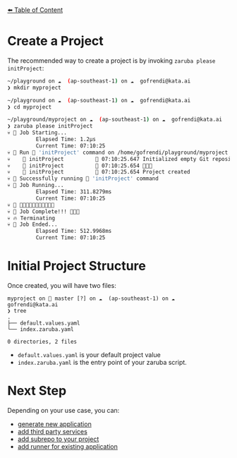 [⬅️ Table of Content](../README.md)
# Create a Project

The recommended way to create a project is by invoking `zaruba please initProject`:

```bash
~/playground on ☁️  (ap-southeast-1) on ☁️  gofrendi@kata.ai
❯ mkdir myproject

~/playground on ☁️  (ap-southeast-1) on ☁️  gofrendi@kata.ai
❯ cd myproject

~/playground/myproject on ☁️  (ap-southeast-1) on ☁️  gofrendi@kata.ai
❯ zaruba please initProject
💀 🔎 Job Starting...
         Elapsed Time: 1.2µs
         Current Time: 07:10:25
💀 🏁 Run 🚧 'initProject' command on /home/gofrendi/playground/myproject
💀    🚀 initProject          🚧 07:10:25.647 Initialized empty Git repository in /home/gofrendi/playground/myproject/.git/
💀    🚀 initProject          🚧 07:10:25.654 🎉🎉🎉
💀    🚀 initProject          🚧 07:10:25.654 Project created
💀 🎉 Successfully running 🚧 'initProject' command
💀 🔎 Job Running...
         Elapsed Time: 311.8279ms
         Current Time: 07:10:25
💀 🎉 🎉🎉🎉🎉🎉🎉🎉🎉🎉🎉🎉
💀 🎉 Job Complete!!! 🎉🎉🎉
💀 🔥 Terminating
💀 🔎 Job Ended...
         Elapsed Time: 512.9968ms
         Current Time: 07:10:25
```

# Initial Project Structure

Once created, you will have two files:

```
myproject on  master [?] on ☁️  (ap-southeast-1) on ☁️  gofrendi@kata.ai
❯ tree
.
├── default.values.yaml
└── index.zaruba.yaml

0 directories, 2 files
```

* `default.values.yaml` is your default project value
* `index.zaruba.yaml` is the entry point of your zaruba script.

# Next Step

Depending on your use case, you can:

* [generate new application](./generate-new-application.md)
* [add third party services](./add-third-party-service.md)
* [add subrepo to your project](./add-subrepo.md)
* [add runner for existing application](./add-runner-for-existing-application/README.md)
